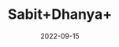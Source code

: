 ---
title: 'Sabit+Dhanya+'
date: '2022-09-15' 
metatag: '' 
inventory: '0' 
draft: false 
# meta description 
shortDescripton: ''
description: 'Spices'
longdescription: ''
featured: True
# product Price
price: '160.0'
# Product Short Description
shortDescription: ''
productID: '291BF004-3326-ED11-9968-005056B3A416'
type: 'products'
category: 'Spices' 
thumnailproduct: 'https://aminsaddiquidawakhana.eralive.net/images/products/291BF004-3326-ED11-9968-005056B3A4161.png' 
images:
  - image: 'images/products/291BF004-3326-ED11-9968-005056B3A4161.png'  
Variants:
---